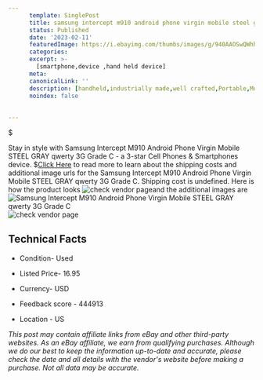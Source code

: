 ```yaml
---
      template: SinglePost
      title: samsung intercept m910 android phone virgin mobile steel gray qwerty 3g grade c
      status: Published
      date: '2023-02-11'
      featuredImage: https://i.ebayimg.com/thumbs/images/g/940AAOSwQWhhYSrt/s-l225.jpg
      categories: 
      excerpt: >-
        [smartphone,device ,hand held device]
      meta:
      canonicalLink: ''
      description: [handheld,industrially made,well crafted,Portable,Mobile,Compact,Convenient,Lightweight,Maneuverable,Man-portable,Miniature,Carriable,Hand-held,Light,Holdable,Transportable,Mobile device,Pocket-sized,On-the-go,Wireless,Cordless,Compact size,Convenient size, smartphone,device ,hand held device]
      noindex: false
      
        
---
```

$

Stay in style with Samsung Intercept M910 Android Phone Virgin Mobile STEEL GRAY qwerty 3G Grade C - a 3-star Cell Phones & Smartphones device.
$[Click Here](https://www.ebay.com/itm/363143417708?hash=item548d08cf6c%3Ag%3A940AAOSwQWhhYSrt&mkevt=1&mkcid=1&mkrid=711-53200-19255-0&campid=%253CePNCampaignId%253E&customid=%253CreferenceId%253E&toolid=10049) to read more to learn about the shipping costs and additional image urls for the Samsung Intercept M910 Android Phone Virgin Mobile STEEL GRAY qwerty 3G Grade C. Shipping cost is undefined. Here is how the product looks ![check vendor page](https://i.ebayimg.com/thumbs/images/g/940AAOSwQWhhYSrt/s-l225.jpg)and the additional images are![Samsung Intercept M910 Android Phone Virgin Mobile STEEL GRAY qwerty 3G Grade C](https://i.ebayimg.com/images/g/940AAOSwQWhhYSrt/s-l1600.jpg)![check vendor page](https://origin-galleryplus.ebayimg.com/ws/web/363143417708_2_0_1/225x225.jpg,https://origin-galleryplus.ebayimg.com/ws/web/363143417708_3_0_1/225x225.jpg,https://origin-galleryplus.ebayimg.com/ws/web/363143417708_4_0_1/225x225.jpg,https://origin-galleryplus.ebayimg.com/ws/web/363143417708_5_0_1/225x225.jpg,https://origin-galleryplus.ebayimg.com/ws/web/363143417708_6_0_1/225x225.jpg,https://origin-galleryplus.ebayimg.com/ws/web/363143417708_7_0_1/225x225.jpg,https://origin-galleryplus.ebayimg.com/ws/web/363143417708_8_0_1/225x225.jpg,https://origin-galleryplus.ebayimg.com/ws/web/363143417708_9_0_1/225x225.jpg,https://origin-galleryplus.ebayimg.com/ws/web/363143417708_10_0_1/225x225.jpg,https://origin-galleryplus.ebayimg.com/ws/web/363143417708_11_0_1/225x225.jpg)



 ## Technical Facts 



     
      

 - Condition- Used 


      

 - Listed Price- 16.95 


      

 - Currency- USD 


      

 - Feedback score - 444913 


      

 - Location - US 


      
      

 *_This post may contain affiliate links from eBay and other third-party websites. As an eBay affiliate, we earn from qualifying purchases. Although we do our best to keep the information up-to-date and accurate, please check the date and all details with the vendor's website before making a purchase. Not all data may be accurate._*






